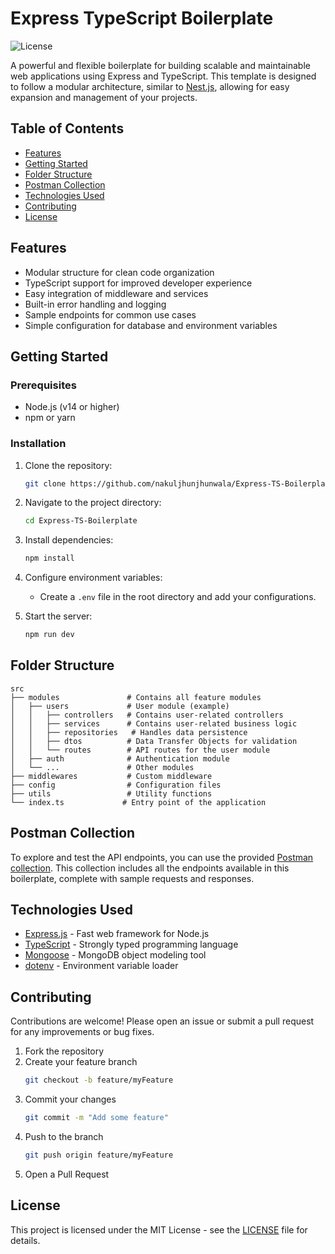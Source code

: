 # Express TypeScript Boilerplate

![License](https://img.shields.io/badge/license-MIT-blue.svg)

A powerful and flexible boilerplate for building scalable and maintainable web applications using Express and TypeScript. This template is designed to follow a modular architecture, similar to [Nest.js](https://nestjs.com/), allowing for easy expansion and management of your projects.

## Table of Contents

- [Features](#features)
- [Getting Started](#getting-started)
- [Folder Structure](#folder-structure)
- [Postman Collection](#postman-collection)
- [Technologies Used](#technologies-used)
- [Contributing](#contributing)
- [License](#license)

## Features

- Modular structure for clean code organization
- TypeScript support for improved developer experience
- Easy integration of middleware and services
- Built-in error handling and logging
- Sample endpoints for common use cases
- Simple configuration for database and environment variables

## Getting Started

### Prerequisites

- Node.js (v14 or higher)
- npm or yarn

### Installation

1. Clone the repository:
   ```bash
   git clone https://github.com/nakuljhunjhunwala/Express-TS-Boilerplate.git
   ```

2. Navigate to the project directory:
   ```bash
   cd Express-TS-Boilerplate
   ```

3. Install dependencies:
   ```bash
   npm install
   ```

4. Configure environment variables:
   - Create a `.env` file in the root directory and add your configurations.

5. Start the server:
   ```bash
   npm run dev
   ```

## Folder Structure

```
src
├── modules               # Contains all feature modules
│   ├── users             # User module (example)
│   │   ├── controllers   # Contains user-related controllers
│   │   ├── services      # Contains user-related business logic
│   │   ├── repositories   # Handles data persistence
│   │   ├── dtos          # Data Transfer Objects for validation
│   │   └── routes        # API routes for the user module
│   ├── auth              # Authentication module
│   └── ...               # Other modules
├── middlewares           # Custom middleware
├── config                # Configuration files
├── utils                 # Utility functions
└── index.ts             # Entry point of the application
```

## Postman Collection

To explore and test the API endpoints, you can use the provided [Postman collection](./postman.collection.json). This collection includes all the endpoints available in this boilerplate, complete with sample requests and responses.

## Technologies Used

- [Express.js](https://expressjs.com/) - Fast web framework for Node.js
- [TypeScript](https://www.typescriptlang.org/) - Strongly typed programming language
- [Mongoose](https://mongoosejs.com/) - MongoDB object modeling tool
- [dotenv](https://www.npmjs.com/package/dotenv) - Environment variable loader

## Contributing

Contributions are welcome! Please open an issue or submit a pull request for any improvements or bug fixes.

1. Fork the repository
2. Create your feature branch
   ```bash
   git checkout -b feature/myFeature
   ```
3. Commit your changes
   ```bash
   git commit -m "Add some feature"
   ```
4. Push to the branch
   ```bash
   git push origin feature/myFeature
   ```
5. Open a Pull Request

## License

This project is licensed under the MIT License - see the [LICENSE](LICENSE) file for details.
